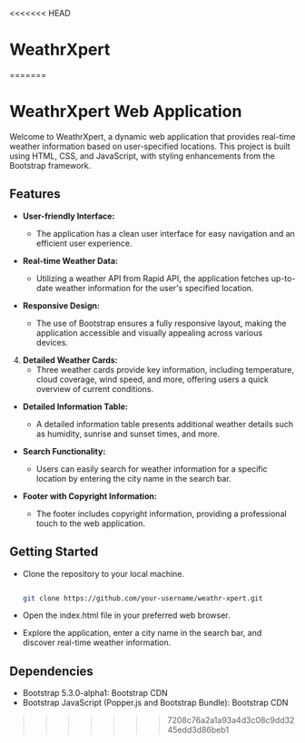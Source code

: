 <<<<<<< HEAD
# WeathrXpert
=======
# WeathrXpert Web Application

Welcome to WeathrXpert, a dynamic web application that provides real-time weather information based on user-specified locations. This project is built using HTML, CSS, and JavaScript, with styling enhancements from the Bootstrap framework.

## Features

- **User-friendly Interface:**
   - The application has a clean  user interface for easy navigation and an efficient user experience.

- **Real-time Weather Data:**
   - Utilizing a weather API from Rapid API, the application fetches up-to-date weather information for the user's specified location.

- **Responsive Design:**
   - The use of Bootstrap ensures a fully responsive layout, making the application accessible and visually appealing across various devices.

4. **Detailed Weather Cards:**
   - Three weather cards provide key information, including temperature, cloud coverage, wind speed, and more, offering users a quick overview of current conditions.

- **Detailed Information Table:**
   - A detailed information table presents additional weather details such as humidity, sunrise and sunset times, and more.

- **Search Functionality:**
   - Users can easily search for weather information for a specific location by entering the city name in the search bar.

- **Footer with Copyright Information:**
   - The footer includes copyright information, providing a professional touch to the web application.

## Getting Started

- Clone the repository to your local machine.

   ```bash
   
   git clone https://github.com/your-username/weathr-xpert.git
   
   ```
   
- Open the index.html file in your preferred web browser.
- Explore the application, enter a city name in the search bar, and discover real-time weather information.
## Dependencies
- Bootstrap 5.3.0-alpha1: Bootstrap CDN
- Bootstrap JavaScript (Popper.js and Bootstrap Bundle): Bootstrap CDN
>>>>>>> 7208c76a2a1a93a4d3c08c9dd3245edd3d86beb1
